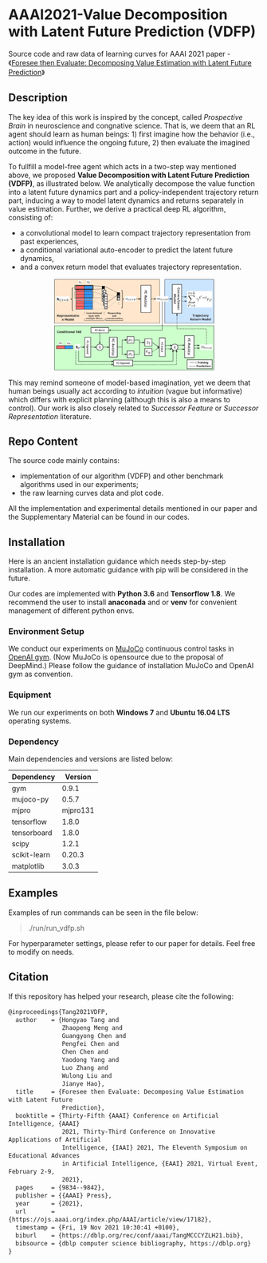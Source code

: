 # AAAI2021-Value Decomposition with Latent Future Prediction (VDFP)

Source code and raw data of learning curves for AAAI 2021 paper - 《[Foresee then Evaluate: Decomposing Value Estimation with Latent Future Prediction](https://ojs.aaai.org/index.php/AAAI/article/view/17182)》



## Description  

The key idea of this work is inspired by the concept, called _Prospective Brain_ in neuroscience and congnative science.
That is, we deem that an RL agent should learn as human beings: 1) first imagine how the behavior (i.e., action) would influence the ongoing future, 2) then evaluate the imagined outcome in the future.

To fullfill a model-free agent which acts in a two-step way mentioned above, we proposed **Value Decomposition with Latent Future Prediction (VDFP)**, as illustrated below.
We analytically decompose the value function into a latent future dynamics part and a policy-independent trajectory return part, inducing a way to model latent dynamics and returns separately in value estimation. Further, we derive a practical deep RL algorithm, consisting of:
- a convolutional model to learn compact trajectory representation from past experiences,
- a conditional variational auto-encoder to predict the latent future dynamics,
- and a convex return model that evaluates trajectory representation.

<div align=center><img align="center" src="./assets/VDFP_framework.png" alt="VDFP Pipeline" style="zoom:40%;" /></div>

This may remind someone of model-based imagination, yet we deem that human beings usually act according to _intuition_ (vague but informative) which differs with explicit planning (although this is also a means to control).
Our work is also closely related to _Successor Feature_ or _Successor Representation_ literature.


## Repo Content
The source code mainly contains:  
-  implementation of our algorithm (VDFP) and other benchmark algorithms used in our experiments;  
-  the raw learning curves data and plot code.  

All the implementation and experimental details mentioned in our paper and the Supplementary Material can be found in our codes.  
  
  
## Installation

Here is an ancient installation guidance which needs step-by-step installation. A more automatic guidance with pip will be considered in the future.


Our codes are implemented with **Python 3.6** and **Tensorflow 1.8**. We recommend the user to install **anaconada** and or **venv** for convenient management of different python envs.

### Environment Setup
We conduct our experiments on [MuJoCo](https://roboti.us/license.html) continuous control tasks in [OpenAI gym](http://gym.openai.com). 
(Now MuJoCo is opensource due to the proposal of DeepMind.)
Please follow the guidance of installation MuJoCo and OpenAI gym as convention.

### Equipment
We run our experiments on both **Windows 7** and **Ubuntu 16.04 LTS** operating systems.  

### Dependency
Main dependencies and versions are listed below:  

| Dependency | Version |
| ------ | ------ |
| gym | 0.9.1 |
| mujoco-py | 0.5.7 | 
| mjpro | mjpro131 | 
| tensorflow | 1.8.0 | 
| tensorboard | 1.8.0 |
| scipy | 1.2.1 | 
| scikit-learn | 0.20.3 | 
| matplotlib | 3.0.3 | 

  
## Examples  
  
Examples of run commands can be seen in the file below:
> ./run/run_vdfp.sh

For hyperparameter settings, please refer to our paper for details. Feel free to modify on needs.


## Citation
If this repository has helped your research, please cite the following:
```
@inproceedings{Tang2021VDFP,
  author    = {Hongyao Tang and
               Zhaopeng Meng and
               Guangyong Chen and
               Pengfei Chen and
               Chen Chen and
               Yaodong Yang and
               Luo Zhang and
               Wulong Liu and
               Jianye Hao},
  title     = {Foresee then Evaluate: Decomposing Value Estimation with Latent Future
               Prediction},
  booktitle = {Thirty-Fifth {AAAI} Conference on Artificial Intelligence, {AAAI}
               2021, Thirty-Third Conference on Innovative Applications of Artificial
               Intelligence, {IAAI} 2021, The Eleventh Symposium on Educational Advances
               in Artificial Intelligence, {EAAI} 2021, Virtual Event, February 2-9,
               2021},
  pages     = {9834--9842},
  publisher = {{AAAI} Press},
  year      = {2021},
  url       = {https://ojs.aaai.org/index.php/AAAI/article/view/17182},
  timestamp = {Fri, 19 Nov 2021 10:30:41 +0100},
  biburl    = {https://dblp.org/rec/conf/aaai/TangMCCCYZLH21.bib},
  bibsource = {dblp computer science bibliography, https://dblp.org}
}
```
